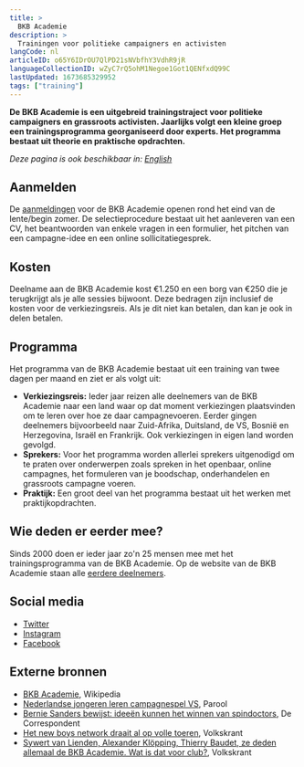 ```yaml
---
title: >
  BKB Academie
description: >
  Trainingen voor politieke campaigners en activisten
langCode: nl
articleID: o65Y6IDrOU7QlPD21sNVbfhY3VdhR9jR
languageCollectionID: wZyC7rQ5ohM1Negoe1Got1QENfxdQ99C
lastUpdated: 1673685329952
tags: ["training"]
---
```


**De BKB Academie is een uitgebreid trainingstraject voor politieke campaigners en grassroots activisten. Jaarlijks volgt een kleine groep een trainingsprogramma georganiseerd door experts. Het programma bestaat uit theorie en praktische opdrachten.**

_Deze pagina is ook beschikbaar in:_ [_English_](/trainings/bkb-academie)

## **Aanmelden**

De [aanmeldingen](https://bkbacademie.nl/aanmelden) voor de BKB Academie openen rond het eind van de lente/begin zomer. De selectieprocedure bestaat uit het aanleveren van een CV, het beantwoorden van enkele vragen in een formulier, het pitchen van een campagne-idee en een online sollicitatiegesprek.

## Kosten

Deelname aan de BKB Academie kost €1.250 en een borg van €250 die je terugkrijgt als je alle sessies bijwoont. Deze bedragen zijn inclusief de kosten voor de verkiezingsreis. Als je dit niet kan betalen, dan kan je ook in delen betalen.

## Programma

Het programma van de BKB Academie bestaat uit een training van twee dagen per maand en ziet er als volgt uit:

-   **Verkiezingsreis:** Ieder jaar reizen alle deelnemers van de BKB Academie naar een land waar op dat moment verkiezingen plaatsvinden om te leren over hoe ze daar campagnevoeren. Eerder gingen deelnemers bijvoorbeeld naar Zuid-Afrika, Duitsland, de VS, Bosnië en Herzegovina, Israël en Frankrijk. Ook verkiezingen in eigen land worden gevolgd.
-   **Sprekers:** Voor het programma worden allerlei sprekers uitgenodigd om te praten over onderwerpen zoals spreken in het openbaar, online campagnes, het formuleren van je boodschap, onderhandelen en grassroots campagne voeren.
-   **Praktijk:** Een groot deel van het programma bestaat uit het werken met praktijkopdrachten.

## **Wie deden er eerder mee?**

Sinds 2000 doen er ieder jaar zo'n 25 mensen mee met het trainingsprogramma van de BKB Academie. Op de website van de BKB Academie staan alle [eerdere deelnemers](https://bkbacademie.nl/tagged/alumni).

## Social media

-   [Twitter](https://twitter.com/bkbacademie)
-   [Instagram](https://www.instagram.com/bkb_academie/)
-   [Facebook](https://www.facebook.com/bkbacademie/)

## Externe bronnen

-   [BKB Academie](https://nl.wikipedia.org/wiki/BKB_Academie), Wikipedia
-   [Nederlandse jongeren leren campagnespel VS](https://www.parool.nl/nieuws/nederlandse-jongeren-leren-campagnespel-vs~b21953e7/), Parool
-   [Bernie Sanders bewijst: ideeën kunnen het winnen van spindoctors](https://decorrespondent.nl/4024/bernie-sanders-bewijst-ideeen-kunnen-het-winnen-van-spindoctors/154702680-08ed015b), De Correspondent
-   [Het new boys network draait al op volle toeren](https://www.volkskrant.nl/nieuws-achtergrond/het-new-boys-network-draait-al-op-volle-toeren~b3107808/), Volkskrant
-   [Sywert van Lienden, Alexander Klöpping, Thierry Baudet, ze deden allemaal de BKB Academie. Wat is dat voor club?](https://www.volkskrant.nl/cultuur-media/sywert-van-lienden-alexander-klopping-thierry-baudet-ze-deden-allemaal-de-bkb-academie-wat-is-dat-voor-club~bb737fcc/?referrer=https%3A%2F%2Fnl.wikipedia.org%2F), Volkskrant